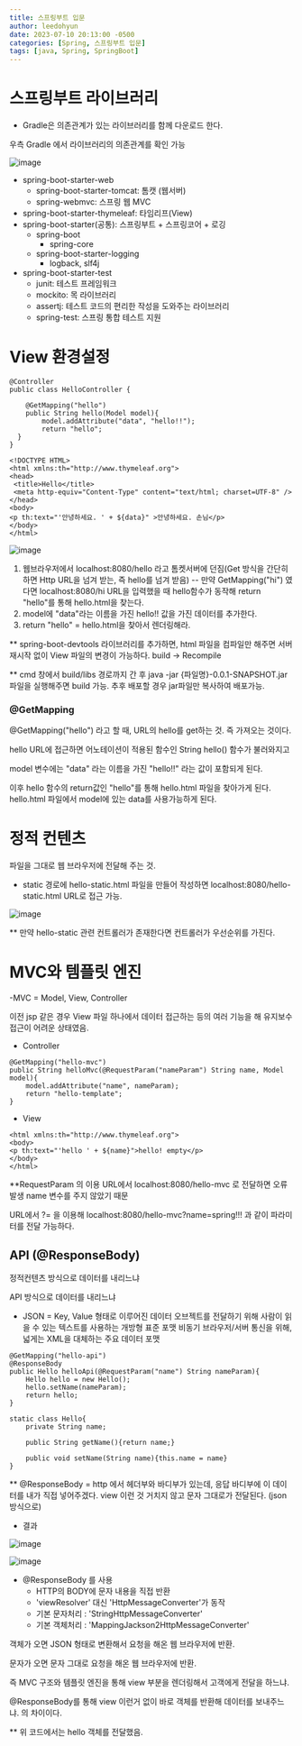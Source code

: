 ```yaml
---
title: 스프링부트 입문
author: leedohyun
date: 2023-07-10 20:13:00 -0500
categories: [Spring, 스프링부트 입문]
tags: [java, Spring, SpringBoot]
---
```


# 스프링부트 라이브러리

- Gradle은 의존관계가 있는 라이브러리를 함께 다운로드 한다.

우측 Gradle 에서 라이브러리의 의존관계를 확인 가능

![image](https://user-images.githubusercontent.com/90108877/211629581-91fed919-b3d6-440a-a67f-1a192b50cb4a.png)

- spring-boot-starter-web
	- spring-boot-starter-tomcat: 톰캣 (웹서버)
	- spring-webmvc: 스프링 웹 MVC
- spring-boot-starter-thymeleaf: 타임리프(View)
- spring-boot-starter(공통): 스프링부트 + 스프링코어 + 로깅
	- spring-boot
		- spring-core
	- spring-boot-starter-logging
		- logback, slf4j
- spring-boot-starter-test
	- junit: 테스트 프레임워크
	- mockito: 목 라이브러리
	- assertj: 테스트 코드의 편리한 작성을 도와주는 라이브러리
	- spring-test: 스프링 통합 테스트 지원

# View 환경설정

```
@Controller  
public class HelloController {  
  
    @GetMapping("hello")  
    public String hello(Model model){  
        model.addAttribute("data", "hello!!");  
	    return "hello";  
  }  
}
```

```
<!DOCTYPE HTML>  
<html xmlns:th="http://www.thymeleaf.org">  
<head>  
 <title>Hello</title>  
 <meta http-equiv="Content-Type" content="text/html; charset=UTF-8" />  
</head>  
<body>  
<p th:text="'안녕하세요. ' + ${data}" >안녕하세요. 손님</p>  
</body>  
</html>
```
![image](https://user-images.githubusercontent.com/90108877/211630157-53d09004-b21d-4c45-a73f-0dcb150d292e.png)
1. 웹브라우저에서 localhost:8080/hello 라고 톰켓서버에 던짐(Get 방식을 간단히 하면 Http URL을 넘겨 받는, 즉 hello를 넘겨 받음)
-- 만약 GetMapping("hi") 였다면 localhost:8080/hi URL을 입력했을 때 hello함수가 동작해 return "hello"를 통해 hello.html을 찾는다.
2. model에 "data"라는 이름을 가진 hello!! 값을 가진 데이터를 추가한다.
3. return "hello" = hello.html을 찾아서 렌더링해라.

** spring-boot-devtools 라이브러리를 추가하면, html 파일을 컴파일만 해주면 서버 재시작 없이 View 파일의 변경이 가능하다.
build -> Recompile

** cmd 창에서 build/libs 경로까지 간 후
java -jar {파일명}-0.0.1-SNAPSHOT.jar 파일을 실행해주면 build 가능.
추후 배포할 경우 jar파일만 복사하여 배포가능.

### @GetMapping

@GetMapping("hello") 라고 할 때, URL의 hello를 get하는 것. 즉 가져오는 것이다. 

hello URL에 접근하면 어노테이션이 적용된 함수인 String hello() 함수가 불러와지고

model 변수에는 "data" 라는 이름을 가진 "hello!!" 라는 값이 포함되게 된다.

이후 hello 함수의 return값인 "hello"를 통해 hello.html 파일을 찾아가게 된다. hello.html 파일에서 model에 있는 data를 사용가능하게 된다.


# 정적 컨텐츠

파일을 그대로 웹 브라우저에 전달해 주는 것.
- static 경로에 hello-static.html 파일을 만들어 작성하면
localhost:8080/hello-static.html URL로 접근 가능.

![image](https://user-images.githubusercontent.com/90108877/211630767-5036ed2b-cefc-4b18-8de3-3f393e212ea1.png)

** 만약 hello-static 관련 컨트롤러가 존재한다면 컨트롤러가 우선순위를 가진다.

# MVC와 템플릿 엔진

-MVC = Model, View, Controller

이전 jsp 같은 경우 View 파일 하나에서 데이터 접근하는 등의 여러 기능을 해 유지보수 접근이 어려운 상태였음.

- Controller

```
@GetMapping("hello-mvc")  
public String helloMvc(@RequestParam("nameParam") String name, Model model){  
    model.addAttribute("name", nameParam);  
    return "hello-template";  
}
```

- View

```
<html xmlns:th="http://www.thymeleaf.org">  
<body>  
<p th:text="'hello ' + ${name}">hello! empty</p>  
</body>  
</html>
```


**RequestParam 의 이용
URL에서 localhost:8080/hello-mvc 로 전달하면 오류발생
name 변수를 주지 않았기 때문

URL에서 ?= 을 이용해 localhost:8080/hello-mvc?name=spring!!! 과 같이 파라미터를 전달 가능하다.

## API (@ResponseBody)

정적컨텐츠 방식으로 데이터를 내리느냐

API 방식으로 데이터를 내리느냐


- JSON = Key, Value 형태로 이루어진 데이터 오브젝트를 전달하기 위해 사람이 읽을 수 있는 텍스트를 사용하는 개방형 표준 포맷
비동기 브라우저/서버 통신을 위해, 넓게는 XML을 대체하는 주요 데이터 포맷

```
@GetMapping("hello-api")  
@ResponseBody  
public Hello helloApi(@RequestParam("name") String nameParam){  
    Hello hello = new Hello();  
	hello.setName(nameParam);  
    return hello;  
}  
  
static class Hello{  
    private String name;  
  
	public String getName(){return name;}  
	
    public void setName(String name){this.name = name}  
}
```

** @ResponseBody = http 에서 헤더부와 바디부가 있는데, 응답 바디부에 이 데이터를 내가 직접 넣어주겠다. view 이런 것 거치지 않고 문자 그대로가 전달된다. (json 방식으로)

- 결과 

![image](https://user-images.githubusercontent.com/90108877/211633533-d0439c52-9292-4f22-bdb5-c7aecf3e537a.png)

![image](https://user-images.githubusercontent.com/90108877/211634442-db83130f-42bb-4195-a7ef-2bed229f2bd4.png)

- @ResponseBody 를 사용
	- HTTP의 BODY에 문자 내용을 직접 반환
	- 'viewResolver' 대신 'HttpMessageConverter'가 동작
	- 기본 문자처리 : 'StringHttpMessageConverter'
	- 기본 객체처리 : 'MappingJackson2HttpMessageConverter'
	
	
객체가 오면 JSON 형태로 변환해서 요청을 해온 웹 브라우저에 반환.

문자가 오면 문자 그대로 요청을 해온 웹 브라우저에 반환.

즉 MVC 구조와 템플릿 엔진을 통해 view 부분을 렌더링해서 고객에게 전달을 하느냐.

@ResponseBody를 통해 view 이런거 없이 바로 객체를 반환해 데이터를 보내주느냐. 의 차이이다.

** 위 코드에서는 hello 객체를 전달했음.